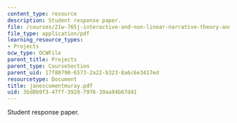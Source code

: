 ```yaml
---
content_type: resource
description: Student response paper.
file: /courses/21w-765j-interactive-and-non-linear-narrative-theory-and-practice-spring-2004/3bd8b9f347ff3928797639aa94b67d41_janescomentmuray.pdf
file_type: application/pdf
learning_resource_types:
- Projects
ocw_type: OCWFile
parent_title: Projects
parent_type: CourseSection
parent_uid: 17f80790-6573-2a22-b323-8a6c6e3417ed
resourcetype: Document
title: janescomentmuray.pdf
uid: 3bd8b9f3-47ff-3928-7976-39aa94b67d41
---
```

Student response paper.


